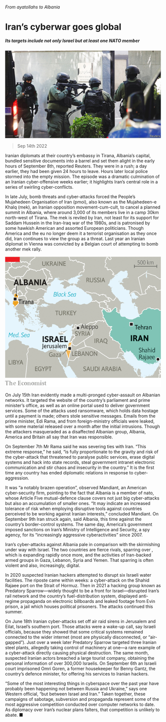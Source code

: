 ###### From ayatollahs to Albania

# Iran’s cyberwar goes global 

##### Its targets include not only Israel but at least one NATO member 

![image](images/20220917_MAP002.jpg) 

> Sep 14th 2022 

Iranian diplomats at their country’s embassy in Tirana, Albania’s capital, bundled sensitive documents into a barrel and set them alight in the early hours of September 8th, reported Reuters. They were in a rush; a day earlier, they had been given 24 hours to leave. Hours later local police stormed into the empty mission. The episode was a dramatic culmination of an Iranian cyber-offensive weeks earlier; it highlights Iran’s central role in a series of swirling cyber-conflicts. 

In late July, bomb threats and cyber-attacks forced the People’s Mujahedeen Organisation of Iran (pmoi), also known as the Mujahedeen-e Khalq (mek), an Iranian opposition movement-cum-cult, to cancel a planned summit in Albania, where around 3,000 of its members live in a camp 30km north-west of Tirana. The mek is reviled by Iran, not least for its support for Saddam Hussein in the Iran-Iraq war of the 1980s, and is patronised by some hawkish American and assorted European politicians. Though America and the eu no longer deem it a terrorist organisation as they once did, Iran continues to view the group as a threat. Last year an Iranian diplomat in Vienna was convicted by a Belgian court of attempting to bomb another mek rally.

![image](images/20220917_MAM979.png) 


On July 15th Iran evidently made a multi-pronged cyber-assault on Albanian networks. It targeted the website of the country’s parliament and prime minister’s office, as well as an online portal used to deliver government services. Some of the attacks used ransomware, which holds data hostage until a payment is made; others stole sensitive messages. Emails from the prime minister, Edi Rama, and from foreign-ministry officials were leaked, with some material released over a month after the initial intrusions. Though the attackers masqueraded as a disaffected Albanian group, Albania, America and Britain all say that Iran was responsible. 

On September 7th Mr Rama said he was severing ties with Iran. “This extreme response,” he said, “is fully proportionate to the gravity and risk of the cyber-attack that threatened to paralyse public services, erase digital systems and hack into state records, steal government intranet electronic communication and stir chaos and insecurity in the country.” It is the first time any country has ended diplomatic relations in response to cyber-aggression. 

It was “a notably brazen operation”, observed Mandiant, an American cyber-security firm, pointing to the fact that Albania is a member of nato, whose Article Five mutual-defence clause covers not just big cyber-attacks but also an accumulation of smaller ones. “It may indicate an increased tolerance of risk when employing disruptive tools against countries perceived to be working against Iranian interests,” concluded Mandiant. On September 9th Iran struck again, said Albania, this time against the country’s border-control systems. The same day, America’s government imposed sanctions on Iran’s Ministry of Intelligence and Security, a spy agency, for its “increasingly aggressive cyberactivities” since 2007. 

Iran’s cyber-attacks against Albania pale in comparison with the skirmishing under way with Israel. The two countries are fierce rivals, sparring over , which is expanding rapidly once more, and the activities of Iran-backed armed groups in Gaza, Lebanon, Syria and Yemen. That sparring is often violent and also, increasingly, digital.

In 2020 suspected Iranian hackers attempted to disrupt six Israeli water facilities. The riposte came within weeks: a cyber-attack on the Shahid Rajaee port on the Strait of Hormuz. Then in 2021 a hacking group known as Predatory Sparrow—widely thought to be a front for Israel—disrupted Iran’s rail network and the country’s fuel-distribution system, displayed anti-regime propaganda on electronic billboards and leaked footage from Evin prison, a jail which houses political prisoners. The attacks continued this summer.

On June 18th Iranian cyber-attacks set off air raid sirens in Jerusalem and Eilat, Israel’s southern port. Those attacks were a wake-up call, say Israeli officials, because they showed that some critical systems remained connected to the wider internet (most are physically disconnected, or “air-gapped”). Just over a week later Predatory Sparrow targeted three Iranian steel plants, allegedly taking control of machinery at one—a rare example of a cyber-attack directly causing physical destruction. The same month, suspected Iranian actors breached a large tourist company, obtaining the personal information of over 300,000 Israelis. On September 6th an Israeli court imprisoned Omri Goren, a former housekeeper for Benny Gantz, the country’s defence minister, for offering his services to Iranian hackers. 

“Some of the most interesting things in cyberspace over the past year have probably been happening not between Russia and Ukraine,” says one Western official, “but between Israel and Iran.” Taken together, these campaigns of sabotage, subversion and propaganda represent some of the most aggressive competition conducted over computer networks to date. As diplomacy over Iran’s nuclear plans falters, that competition is unlikely to abate. ■

